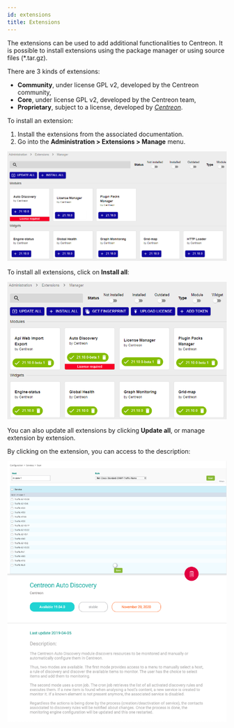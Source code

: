 ```yaml
---
id: extensions
title: Extensions
---
```


The extensions can be used to add additional functionalities to Centreon. It is
possible to install extensions using the package manager or using source files
(\*.tar.gz).

There are 3 kinds of extensions:

- **Community**, under license GPL v2, developed by the Centreon community,
- **Core**, under license GPL v2, developed by the Centreon team,
- **Proprietary**, subject to a license, developed by
*[Centreon](http://www.centreon.com)*.

To install an extension:

1. Install the extensions from the associated documentation.
2. Go into the **Administration > Extensions > Manage** menu.

![image](../assets/administration/install-imp-1.png)

To install all extensions, click on **Install all**:

![image](../assets/administration/install-imp-2.png)

You can also update all extensions by clicking **Update all**, or manage
extension by extension.

By clicking on the extension, you can access to the description:

![image](../assets/administration/extension-popin.png)
